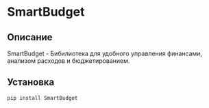 # SmartBudget

## Описание
SmartBudget - Бибилиотека для удобного управления финансами, анализом расходов и бюджетированием.

## Установка

```python
pip install SmartBudget
